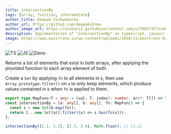 ```yaml
---
title: intersectionBy
tags: [array, function, intermediate]
author_title: Deepak Vishwakarma
author_url: https://github.com/deepakshrma
author_image_url: https://avatars2.githubusercontent.com/u/7682731?s=400
description: Implementation of "intersectionBy" in typescript, javascript and deno.
image: https://www.positronx.io/wp-content/uploads/2018/11/positronx-banner-1152-1.jpg
---
```


![TS](https://img.shields.io/badge/supports-typescript-blue.svg?style=flat-square)
![JS](https://img.shields.io/badge/supports-javascript-yellow.svg?style=flat-square)
![Deno](https://img.shields.io/badge/supports-deno-green.svg?style=flat-square)

Returns a list of elements that exist in both arrays, after applying the provided function to each array element of both.

Create a `Set` by applying `fn` to all elements in `b`, then use `Array.prototype.filter()` on `a` to only keep elements, which produce values contained in `b` when `fn` is applied to them.

```ts title="typescript"
export type MapFunc<T = any> = (val: T, index?: number, arr?: T[]) => T;
const intersectionBy = (a: any[], b: any[], fn: MapFunc) => {
  const s = new Set(b.map(fn));
  return [...new Set(a)].filter((x) => s.has(fn(x)));
};
```

```ts title="typescript"
intersectionBy([2.1, 1.2], [2.3, 3.4], Math.floor); // [2.1]
```
